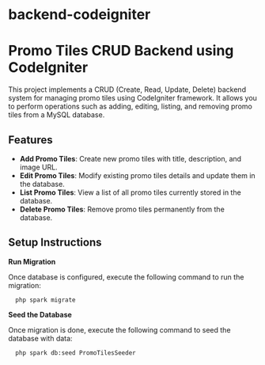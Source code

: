 # backend-codeigniter

# Promo Tiles CRUD Backend using CodeIgniter

This project implements a CRUD (Create, Read, Update, Delete) backend system for managing promo tiles using CodeIgniter framework. It allows you to perform operations such as adding, editing, listing, and removing promo tiles from a MySQL database.

## Features

- **Add Promo Tiles**: Create new promo tiles with title, description, and image URL.
- **Edit Promo Tiles**: Modify existing promo tiles details and update them in the database.
- **List Promo Tiles**: View a list of all promo tiles currently stored in the database.
- **Delete Promo Tiles**: Remove promo tiles permanently from the database.

## Setup Instructions

**Run Migration**

Once database is configured, execute the following command to run the migration:

```
  php spark migrate 
```

**Seed the Database**

Once migration is done, execute the following command to seed the database with data:

```
  php spark db:seed PromoTilesSeeder 
```
